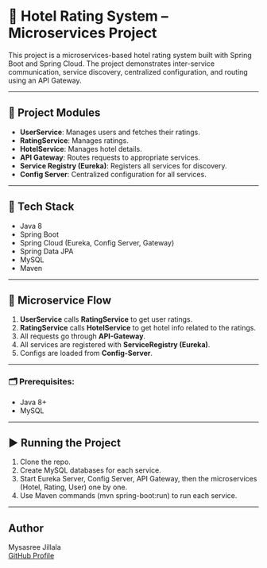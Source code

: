 # 🏨 Hotel Rating System – Microservices Project

This project is a microservices-based hotel rating system built with Spring Boot and Spring Cloud.
The project demonstrates inter-service communication, service discovery, centralized configuration, and routing using an API Gateway.

---

## 📁 Project Modules

- **UserService**: Manages users and fetches their ratings.
- **RatingService**: Manages ratings.
- **HotelService**: Manages hotel details.
- **API Gateway**: Routes requests to appropriate services.
- **Service Registry (Eureka)**: Registers all services for discovery.
- **Config Server**: Centralized configuration for all services.

---

## 🧰 Tech Stack

- Java 8
- Spring Boot
- Spring Cloud (Eureka, Config Server, Gateway)
- Spring Data JPA
- MySQL
- Maven

---

## 🔁 Microservice Flow

1. **UserService** calls **RatingService** to get user ratings.
2. **RatingService** calls **HotelService** to get hotel info related to the ratings.
3. All requests go through **API-Gateway**.
4. All services are registered with **ServiceRegistry (Eureka)**.
5. Configs are loaded from **Config-Server**.

---

### 🗂 Prerequisites:
- Java 8+
- MySQL

---

## ▶️ Running the Project

1. Clone the repo.
2. Create MySQL databases for each service.
3. Start Eureka Server, Config Server, API Gateway, then the microservices (Hotel, Rating, User) one by one.
4. Use Maven commands (mvn spring-boot:run) to run each service.

---

## Author

Mysasree Jillala  
[GitHub Profile](https://github.com/Mysasree)
